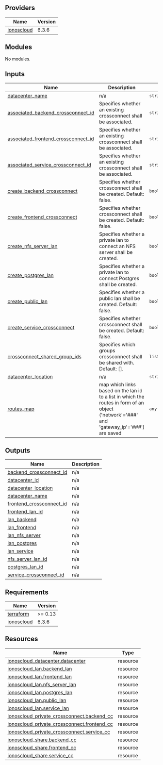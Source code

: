 <!-- BEGIN_TF_DOCS -->

## Providers

| Name | Version |
|------|---------|
| <a name="provider_ionoscloud"></a> [ionoscloud](#provider\_ionoscloud) | 6.3.6 |
## Modules

No modules.
## Inputs

| Name | Description | Type | Default | Required |
|------|-------------|------|---------|:--------:|
| <a name="input_datacenter_name"></a> [datacenter\_name](#input\_datacenter\_name) | n/a | `string` | n/a | yes |
| <a name="input_associated_backend_crossconnect_id"></a> [associated\_backend\_crossconnect\_id](#input\_associated\_backend\_crossconnect\_id) | Specifies whether an existing crossconnect shall be associated. | `string` | `""` | no |
| <a name="input_associated_frontend_crossconnect_id"></a> [associated\_frontend\_crossconnect\_id](#input\_associated\_frontend\_crossconnect\_id) | Specifies whether an existing crossconnect shall be associated. | `string` | `""` | no |
| <a name="input_associated_service_crossconnect_id"></a> [associated\_service\_crossconnect\_id](#input\_associated\_service\_crossconnect\_id) | Specifies whether an existing crossconnect shall be associated. | `string` | `""` | no |
| <a name="input_create_backend_crossconnect"></a> [create\_backend\_crossconnect](#input\_create\_backend\_crossconnect) | Specifies whether crossconnect shall be created. Default: false. | `bool` | `false` | no |
| <a name="input_create_frontend_crossconnect"></a> [create\_frontend\_crossconnect](#input\_create\_frontend\_crossconnect) | Specifies whether crossconnect shall be created. Default: false. | `bool` | `false` | no |
| <a name="input_create_nfs_server_lan"></a> [create\_nfs\_server\_lan](#input\_create\_nfs\_server\_lan) | Specifies whether a private lan to connect an NFS server shall be created. | `bool` | `false` | no |
| <a name="input_create_postgres_lan"></a> [create\_postgres\_lan](#input\_create\_postgres\_lan) | Specifies whether a private lan to connect Postgres shall be created. | `bool` | `false` | no |
| <a name="input_create_public_lan"></a> [create\_public\_lan](#input\_create\_public\_lan) | Specifies whether a public lan shall be created. Default: false. | `bool` | `false` | no |
| <a name="input_create_service_crossconnect"></a> [create\_service\_crossconnect](#input\_create\_service\_crossconnect) | Specifies whether crossconnect shall be created. Default: false. | `bool` | `false` | no |
| <a name="input_crossconnect_shared_group_ids"></a> [crossconnect\_shared\_group\_ids](#input\_crossconnect\_shared\_group\_ids) | Specifies which groups crossconnect shall be shared with. Default: []. | `list(string)` | `[]` | no |
| <a name="input_datacenter_location"></a> [datacenter\_location](#input\_datacenter\_location) | n/a | `string` | `"de/txl"` | no |
| <a name="input_routes_map"></a> [routes\_map](#input\_routes\_map) | map which links based on the lan id to a list in which the routes in form of an object ('network'='###' and 'gateway\_ip'='###') are saved | `any` | `{}` | no |
## Outputs

| Name | Description |
|------|-------------|
| <a name="output_backend_crossconnect_id"></a> [backend\_crossconnect\_id](#output\_backend\_crossconnect\_id) | n/a |
| <a name="output_datacenter_id"></a> [datacenter\_id](#output\_datacenter\_id) | n/a |
| <a name="output_datacenter_location"></a> [datacenter\_location](#output\_datacenter\_location) | n/a |
| <a name="output_datacenter_name"></a> [datacenter\_name](#output\_datacenter\_name) | n/a |
| <a name="output_frontend_crossconnect_id"></a> [frontend\_crossconnect\_id](#output\_frontend\_crossconnect\_id) | n/a |
| <a name="output_frontend_lan_id"></a> [frontend\_lan\_id](#output\_frontend\_lan\_id) | n/a |
| <a name="output_lan_backend"></a> [lan\_backend](#output\_lan\_backend) | n/a |
| <a name="output_lan_frontend"></a> [lan\_frontend](#output\_lan\_frontend) | n/a |
| <a name="output_lan_nfs_server"></a> [lan\_nfs\_server](#output\_lan\_nfs\_server) | n/a |
| <a name="output_lan_postgres"></a> [lan\_postgres](#output\_lan\_postgres) | n/a |
| <a name="output_lan_service"></a> [lan\_service](#output\_lan\_service) | n/a |
| <a name="output_nfs_server_lan_id"></a> [nfs\_server\_lan\_id](#output\_nfs\_server\_lan\_id) | n/a |
| <a name="output_postgres_lan_id"></a> [postgres\_lan\_id](#output\_postgres\_lan\_id) | n/a |
| <a name="output_service_crossconnect_id"></a> [service\_crossconnect\_id](#output\_service\_crossconnect\_id) | n/a |
## Requirements

| Name | Version |
|------|---------|
| <a name="requirement_terraform"></a> [terraform](#requirement\_terraform) | >= 0.13 |
| <a name="requirement_ionoscloud"></a> [ionoscloud](#requirement\_ionoscloud) | 6.3.6 |
## Resources

| Name | Type |
|------|------|
| [ionoscloud_datacenter.datacenter](https://registry.terraform.io/providers/ionos-cloud/ionoscloud/6.3.6/docs/resources/datacenter) | resource |
| [ionoscloud_lan.backend_lan](https://registry.terraform.io/providers/ionos-cloud/ionoscloud/6.3.6/docs/resources/lan) | resource |
| [ionoscloud_lan.frontend_lan](https://registry.terraform.io/providers/ionos-cloud/ionoscloud/6.3.6/docs/resources/lan) | resource |
| [ionoscloud_lan.nfs_server_lan](https://registry.terraform.io/providers/ionos-cloud/ionoscloud/6.3.6/docs/resources/lan) | resource |
| [ionoscloud_lan.postgres_lan](https://registry.terraform.io/providers/ionos-cloud/ionoscloud/6.3.6/docs/resources/lan) | resource |
| [ionoscloud_lan.public_lan](https://registry.terraform.io/providers/ionos-cloud/ionoscloud/6.3.6/docs/resources/lan) | resource |
| [ionoscloud_lan.service_lan](https://registry.terraform.io/providers/ionos-cloud/ionoscloud/6.3.6/docs/resources/lan) | resource |
| [ionoscloud_private_crossconnect.backend_cc](https://registry.terraform.io/providers/ionos-cloud/ionoscloud/6.3.6/docs/resources/private_crossconnect) | resource |
| [ionoscloud_private_crossconnect.frontend_cc](https://registry.terraform.io/providers/ionos-cloud/ionoscloud/6.3.6/docs/resources/private_crossconnect) | resource |
| [ionoscloud_private_crossconnect.service_cc](https://registry.terraform.io/providers/ionos-cloud/ionoscloud/6.3.6/docs/resources/private_crossconnect) | resource |
| [ionoscloud_share.backend_cc](https://registry.terraform.io/providers/ionos-cloud/ionoscloud/6.3.6/docs/resources/share) | resource |
| [ionoscloud_share.frontend_cc](https://registry.terraform.io/providers/ionos-cloud/ionoscloud/6.3.6/docs/resources/share) | resource |
| [ionoscloud_share.service_cc](https://registry.terraform.io/providers/ionos-cloud/ionoscloud/6.3.6/docs/resources/share) | resource |
<!-- END_TF_DOCS -->